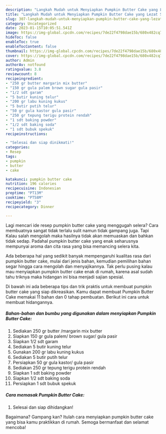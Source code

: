 ```yaml
---
description: "Langkah Mudah untuk Menyiapkan Pumpkin Butter Cake yang Lezat Sekali"
title: "Langkah Mudah untuk Menyiapkan Pumpkin Butter Cake yang Lezat Sekali"
slug: 307-langkah-mudah-untuk-menyiapkan-pumpkin-butter-cake-yang-lezat-sekali
category: Uncategorized
date: 2023-01-15T10:05:51.541Z
image: https://img-global.cpcdn.com/recipes/7de22f4798dae15b/680x482cq70/pumpkin-butter-cake-foto-resep-utama.jpg
hideToc: false
enableToc: true
enableTocContent: false
thumbnail: https://img-global.cpcdn.com/recipes/7de22f4798dae15b/680x482cq70/pumpkin-butter-cake-foto-resep-utama.jpg
cover: https://img-global.cpcdn.com/recipes/7de22f4798dae15b/680x482cq70/pumpkin-butter-cake-foto-resep-utama.jpg
author: Admin
authorAv: notfound
ratingvalue: 3.8
reviewcount: 8
recipeingredient:
- "250 gr butter margarin mix butter"
- "150 gr gula palem brown sugar gula pasir"
- "1/2 sdt garam"
- "5 butir kuning telur"
- "200 gr labu kuning kukus"
- "5 butir putih telur"
- "50 gr gula kastor gula pasir"
- "250 gr tepung terigu protein rendah"
- "1 sdt baking powder"
- "1/2 sdt baking soda"
- "1 sdt bubuk spekuk"
recipeinstructions:

- "Selesai dan siap dinikmati!"
categories:
- Resep
tags:
- pumpkin
- butter
- cake

katakunci: pumpkin butter cake 
nutrition: 196 calories
recipecuisine: Indonesian
preptime: "PT13M"
cooktime: "PT58M"
recipeyield: "3"
recipecategory: Dinner

---
```



Lagi mencari ide resep pumpkin butter cake yang menggugah selera? Cara membuatnya sangat tidak terlalu sulit namun tidak gampang juga. Tapi Kalau salah mengolah maka hasilnya tidak akan memuaskan dan bahkan tidak sedap. Padahal pumpkin butter cake yang enak seharusnya mempunyai aroma dan cita rasa yang bisa memancing selera kita.




Ada beberapa hal yang sedikit banyak mempengaruhi kualitas rasa dari pumpkin butter cake, mulai dari jenis bahan, kemudian pemilihan bahan segar hingga cara mengolah dan menyajikannya. Tak perlu pusing kalau mau menyiapkan pumpkin butter cake enak di rumah, karena asal sudah tahu triknya maka hidangan ini bisa menjadi sajian spesial.


Di bawah ini ada beberapa tips dan trik praktis untuk membuat pumpkin butter cake yang siap dikreasikan. Kamu dapat membuat Pumpkin Butter Cake memakai 11 bahan dan 0 tahap pembuatan. Berikut ini cara untuk membuat hidangannya.

<!--inarticleads1-->

##### Bahan-bahan dan bumbu yang digunakan dalam menyiapkan Pumpkin Butter Cake:

1. Sediakan 250 gr butter /margarin mix butter
1. Siapkan 150 gr gula palem/ brown sugar/ gula pasir
1. Siapkan 1/2 sdt garam
1. Sediakan 5 butir kuning telur
1. Gunakan 200 gr labu kuning kukus
1. Sediakan 5 butir putih telur
1. Persiapkan 50 gr gula kastor/ gula pasir
1. Sediakan 250 gr tepung terigu protein rendah
1. Siapkan 1 sdt baking powder
1. Siapkan 1/2 sdt baking soda
1. Persiapkan 1 sdt bubuk spekuk




<!--inarticleads2-->

##### Cara memasak Pumpkin Butter Cake:


1. Selesai dan siap dihidangkan!



Bagaimana? Gampang kan? Itulah cara menyiapkan pumpkin butter cake yang bisa kamu praktikkan di rumah. Semoga bermanfaat dan selamat mencoba!
